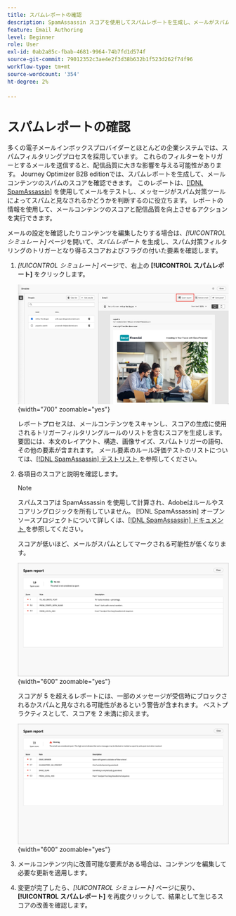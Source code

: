 ```yaml
---
title: スパムレポートの確認
description: SpamAssassin スコアを使用してスパムレポートを生成し、メールがスパムフィルターをトリガーにしているかどうかを確認し、Journey Optimizer B2B editionの配信品質を向上させます。
feature: Email Authoring
level: Beginner
role: User
exl-id: 0ab2a85c-fbab-4681-9964-74b7fd1d574f
source-git-commit: 79012352c3ae4e2f3d38b632b1f523d262f74f96
workflow-type: tm+mt
source-wordcount: '354'
ht-degree: 2%

---
```


# スパムレポートの確認

多くの電子メールインボックスプロバイダーとほとんどの企業システムでは、スパムフィルタリングプロセスを採用しています。 これらのフィルターをトリガーとするメールを送信すると、配信品質に大きな影響を与える可能性があります。 Journey Optimizer B2B editionでは、スパムレポートを生成して、メールコンテンツのスパムのスコアを確認できます。 このレポートは、[[!DNL SpamAssassin]](https://spamassassin.apache.org/) を使用してメールをテストし、メッセージがスパム対策ツールによってスパムと見なされるかどうかを判断するのに役立ちます。 レポートの情報を使用して、メールコンテンツのスコアと配信品質を向上させるアクションを実行できます。

メールの設定を確認したりコンテンツを編集したりする場合は、_[!UICONTROL シミュレート]_ ページを開いて、_スパムレポート_ を生成し、スパム対策フィルタリングのトリガーとなり得るスコアおよびフラグの付いた要素を確認します。

1. _[!UICONTROL シミュレート]_ ページで、右上の **[!UICONTROL スパムレポート]** をクリックします。

   ![ スパムレポートのボタン ](./assets/email-spam-report-button.png){width="700" zoomable="yes"}

   レポートプロセスは、メールコンテンツをスキャンし、スコアの生成に使用されるトリガーフィルタリングルールのリストを含むスコアを生成します。 要因には、本文のレイアウト、構造、画像サイズ、スパムトリガーの語句、その他の要素が含まれます。 メール要素のルール評価テストのリストについては、[[!DNL SpamAssassin]  テストリスト ](https://spamassassin.apache.org/old/tests_3_0_x.html) を参照してください。

1. 各項目のスコアと説明を確認します。

   >[!NOTE]
   >
   >スパムスコアは SpamAssassin を使用して計算され、Adobeはルールやスコアリングロジックを所有していません。 [!DNL SpamAssassin] オープンソースプロジェクトについて詳しくは、[[!DNL SpamAssassin]  ドキュメント ](https://cwiki.apache.org/confluence/display/SPAMASSASSIN/) を参照してください。

   スコアが低いほど、メールがスパムとしてマークされる可能性が低くなります。

   ![ スパムレポートのポジティブスコア ](./assets/email-spam-report-positive.png){width="600" zoomable="yes"}

   スコアが 5 を超えるレポートには、一部のメッセージが受信時にブロックされるかスパムと見なされる可能性があるという警告が含まれます。 ベストプラクティスとして、スコアを 2 未満に抑えます。

   ![ スパムレポートの管理スコア ](./assets/email-spam-report-negative.png){width="600" zoomable="yes"}

1. メールコンテンツ内に改善可能な要素がある場合は、コンテンツを編集して必要な更新を適用します。

1. 変更が完了したら、_[!UICONTROL シミュレート]_ ページに戻り、**[!UICONTROL スパムレポート]** を再度クリックして、結果として生じるスコアの改善を確認します。
